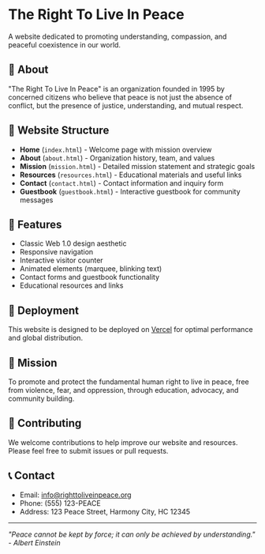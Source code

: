 # The Right To Live In Peace

A website dedicated to promoting understanding, compassion, and peaceful coexistence in our world.

## 🌟 About

"The Right To Live In Peace" is an organization founded in 1995 by concerned citizens who believe that peace is not just the absence of conflict, but the presence of justice, understanding, and mutual respect.

## 📁 Website Structure

- **Home** (`index.html`) - Welcome page with mission overview
- **About** (`about.html`) - Organization history, team, and values  
- **Mission** (`mission.html`) - Detailed mission statement and strategic goals
- **Resources** (`resources.html`) - Educational materials and useful links
- **Contact** (`contact.html`) - Contact information and inquiry form
- **Guestbook** (`guestbook.html`) - Interactive guestbook for community messages

## 🎨 Features

- Classic Web 1.0 design aesthetic
- Responsive navigation
- Interactive visitor counter
- Animated elements (marquee, blinking text)
- Contact forms and guestbook functionality
- Educational resources and links

## 🚀 Deployment

This website is designed to be deployed on [Vercel](https://vercel.com) for optimal performance and global distribution.

## 📜 Mission

To promote and protect the fundamental human right to live in peace, free from violence, fear, and oppression, through education, advocacy, and community building.

## 🤝 Contributing

We welcome contributions to help improve our website and resources. Please feel free to submit issues or pull requests.

## 📞 Contact

- Email: info@righttoliveinpeace.org
- Phone: (555) 123-PEACE
- Address: 123 Peace Street, Harmony City, HC 12345

---

*"Peace cannot be kept by force; it can only be achieved by understanding." - Albert Einstein*
